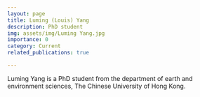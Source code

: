 ```yaml
---
layout: page
title: Luming (Louis) Yang
description: PhD student 
img: assets/img/Luming Yang.jpg
importance: 0
category: Current
related_publications: true

---
```

Luming Yang is a PhD student from the department of earth and environment sciences, The Chinese University of Hong Kong.

